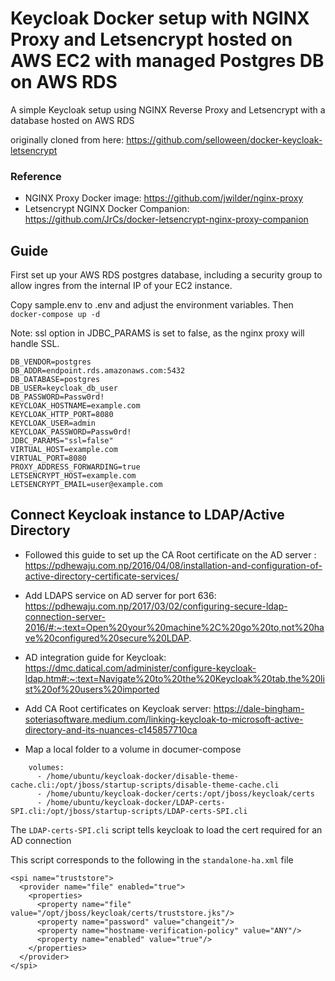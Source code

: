 # Keycloak Docker setup with NGINX Proxy and Letsencrypt hosted on AWS EC2 with managed Postgres DB on AWS RDS

A simple Keycloak setup using NGINX Reverse Proxy and Letsencrypt with a database hosted on AWS RDS

originally cloned from here: https://github.com/selloween/docker-keycloak-letsencrypt


### Reference
* NGINX Proxy Docker image: https://github.com/jwilder/nginx-proxy
* Letsencrypt NGINX Docker Companion: https://github.com/JrCs/docker-letsencrypt-nginx-proxy-companion

## Guide

First set up your AWS RDS postgres database, including a security group to allow ingres from the internal IP of your EC2 instance.

Copy sample.env to .env and adjust the environment variables.
Then ```docker-compose up -d```

Note: ssl option in JDBC_PARAMS is set to false, as the nginx proxy will handle SSL.
```
DB_VENDOR=postgres
DB_ADDR=endpoint.rds.amazonaws.com:5432
DB_DATABASE=postgres
DB_USER=keycloak_db_user
DB_PASSWORD=Passw0rd!
KEYCLOAK_HOSTNAME=example.com
KEYCLOAK_HTTP_PORT=8080
KEYCLOAK_USER=admin
KEYCLOAK_PASSWORD=Passw0rd!
JDBC_PARAMS="ssl=false" 
VIRTUAL_HOST=example.com
VIRTUAL_PORT=8080
PROXY_ADDRESS_FORWARDING=true
LETSENCRYPT_HOST=example.com
LETSENCRYPT_EMAIL=user@example.com
```


## Connect Keycloak instance to LDAP/Active Directory

- Followed this guide to set up the CA Root certificate on the AD server :
https://pdhewaju.com.np/2016/04/08/installation-and-configuration-of-active-directory-certificate-services/

- Add LDAPS service on AD server for port 636:
https://pdhewaju.com.np/2017/03/02/configuring-secure-ldap-connection-server-2016/#:~:text=Open%20your%20machine%2C%20go%20to,not%20have%20configured%20secure%20LDAP.

- AD integration guide for Keycloak:
https://dmc.datical.com/administer/configure-keycloak-ldap.htm#:~:text=Navigate%20to%20the%20Keycloak%20tab,the%20list%20of%20users%20imported

- Add CA Root certificates on Keycloak server:
https://dale-bingham-soteriasoftware.medium.com/linking-keycloak-to-microsoft-active-directory-and-its-nuances-c145857710ca

- Map a local folder to a volume in documer-compose

```
    volumes:
      - /home/ubuntu/keycloak-docker/disable-theme-cache.cli:/opt/jboss/startup-scripts/disable-theme-cache.cli
      - /home/ubuntu/keycloak-docker/certs:/opt/jboss/keycloak/certs  
      - /home/ubuntu/keycloak-docker/LDAP-certs-SPI.cli:/opt/jboss/startup-scripts/LDAP-certs-SPI.cli
```

The `LDAP-certs-SPI.cli` script tells keycloak to load the cert required for an AD connection

This script corresponds to the following in the `standalone-ha.xml` file

```
<spi name="truststore">
  <provider name="file" enabled="true">
    <properties>
      <property name="file" value="/opt/jboss/keycloak/certs/truststore.jks"/>
      <property name="password" value="changeit"/>
      <property name="hostname-verification-policy" value="ANY"/>
      <property name="enabled" value="true"/>
    </properties>
  </provider>
</spi>
```
